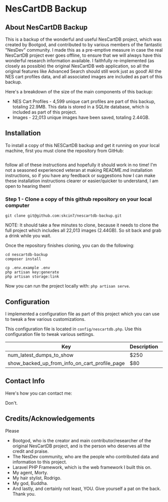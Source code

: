 # NesCartDB Backup

## About NesCartDB Backup

This is a backup of the wonderful and useful NesCartDB project, which was created by Bootgod, and contributed to by various members of the fantastic "NesDev" community. I made this as a pre-emptive measure in case the real NesCartDB project ever goes offline, to ensure that we will always have this wonderful research information available. I faithfully re-implemented (as closely as possible) the original NesCartDB web application, so all the original features like Advanced Search should still work just as good! All the NES cart profiles data, and all associated images are included as part of this backup.

Here's a breakdown of the size of the main components of this backup:

* NES Cart Profiles - 4,599 unique cart profiles are part of this backup, totaling 22.9MB. This data is stored in a SQLite database, which is included as part of this project.
* Images - 22,013 unique images have been saved, totaling 2.44GB.

## Installation

To install a copy of this NESCartDB backup and get it running on your local machine, first you must clone the repository from GitHub:

```

```

follow all of these instructions and hopefully it should work in no time! I'm not a seasoned experienced veteran at making README.md installation instructions, so if you have any feedback or suggestions how I can make these installation instructions clearer or easier/quicker to understand, I am open to hearing them!

### Step 1 - Clone a copy of this github repository on your local computer

```shell
git clone git@github.com:skcin7/nescartdb-backup.git
```

NOTE: It should take a few minutes to clone, because it needs to clone the full project which includes all 22,013 images (2.44GB). So sit back and grab a drink while you wait.

Once the repository finishes cloning, you can do the following:

```shell
cd nescartdb-backup
composer install

cp .env.example .env
php artisan key:generate
php artisan storage:link
```

Now you can run the project locally with: `php artisan serve`.

## Configuration

I implemented a configuration file as part of this project which you can use to tweak a few various customizations.

This configuration file is located in `config/nescartdb.php`. Use this configuration file to tweak various settings.

| Key                                            | Description | Default |
|------------------------------------------------|-------------|-----------|
| num_latest_dumps_to_show                       | $250        | 10 |
| show_backed_up_from_info_on_cart_profile_page  | $80         | false |



## Contact Info

Here's how you can contact me:

Don't.

## Credits/Acknowledgements

Please

* Bootgod, who is the creator and main contributor/researcher of the original NesCartDB project, and is the person who deserves all the credit and praise.
* The NesDev community, who are the people who contributed data and information to this project.
* Laravel PHP Framework, which is the web framework I built this on.
* My agent, Morty.
* My hair stylist, Rodrigo.
* My god, Buddha.
* And lastly, and certainly not least, YOU. Give yourself a pat on the back. Thank you.
